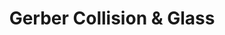 ---
title: "Gerber Collision & Glass"
url: /spokane/gerber-collision-und-glass/
shop: Autowerkstatt
---